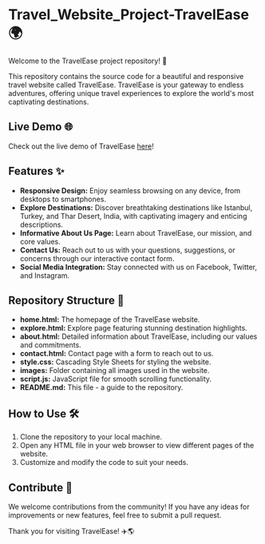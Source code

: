 # Travel_Website_Project-TravelEase 🌍

Welcome to the TravelEase project repository! 🚀

This repository contains the source code for a beautiful and responsive travel website called TravelEase. TravelEase is your gateway to endless adventures, offering unique travel experiences to explore the world's most captivating destinations.

## Live Demo 🌐

Check out the live demo of TravelEase [here](#)!

## Features ✨

- **Responsive Design:** Enjoy seamless browsing on any device, from desktops to smartphones.
- **Explore Destinations:** Discover breathtaking destinations like Istanbul, Turkey, and Thar Desert, India, with captivating imagery and enticing descriptions.
- **Informative About Us Page:** Learn about TravelEase, our mission, and core values.
- **Contact Us:** Reach out to us with your questions, suggestions, or concerns through our interactive contact form.
- **Social Media Integration:** Stay connected with us on Facebook, Twitter, and Instagram.

## Repository Structure 📁

- **home.html:** The homepage of the TravelEase website.
- **explore.html:** Explore page featuring stunning destination highlights.
- **about.html:** Detailed information about TravelEase, including our values and commitments.
- **contact.html:** Contact page with a form to reach out to us.
- **style.css:** Cascading Style Sheets for styling the website.
- **images:** Folder containing all images used in the website.
- **script.js:** JavaScript file for smooth scrolling functionality.
- **README.md:** This file - a guide to the repository.

## How to Use 🛠️

1. Clone the repository to your local machine.
2. Open any HTML file in your web browser to view different pages of the website.
3. Customize and modify the code to suit your needs.

## Contribute 🤝

We welcome contributions from the community! If you have any ideas for improvements or new features, feel free to submit a pull request.

Thank you for visiting TravelEase! ✈️🌎
